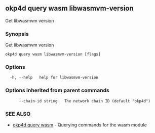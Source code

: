 ## okp4d query wasm libwasmvm-version

Get libwasmvm version

### Synopsis

Get libwasmvm version

```
okp4d query wasm libwasmvm-version [flags]
```

### Options

```
  -h, --help   help for libwasmvm-version
```

### Options inherited from parent commands

```
      --chain-id string   The network chain ID (default "okp4d")
```

### SEE ALSO

* [okp4d query wasm](okp4d_query_wasm.md)	 - Querying commands for the wasm module
